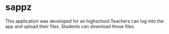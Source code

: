 # sappz

This application was developed for an highschool.Teachers can log into the app and upload their files. Students can download those files.

